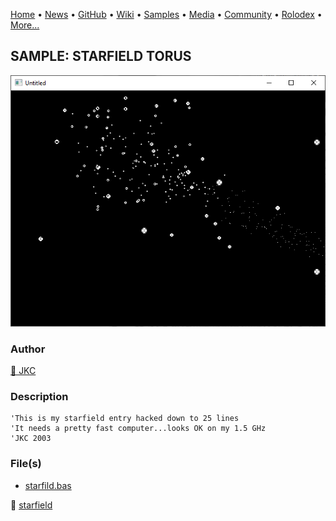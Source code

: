[Home](https://qb64.com) • [News](../../news.md) • [GitHub](../../github.md) • [Wiki](../../wiki.md) • [Samples](../../samples.md) • [Media](../../media.md) • [Community](../../community.md) • [Rolodex](../../rolodex.md) • [More...](../../more.md)

## SAMPLE: STARFIELD TORUS

![screenshot.png](img/screenshot.png)

### Author

[🐝 JKC](../jkc.md) 

### Description

```text
'This is my starfield entry hacked down to 25 lines
'It needs a pretty fast computer...looks OK on my 1.5 GHz
'JKC 2003
```

### File(s)

* [starfild.bas](src/starfild.bas)

🔗 [starfield](../starfield.md)
